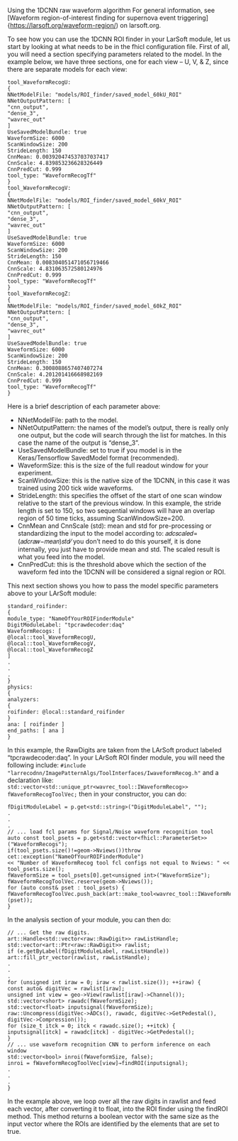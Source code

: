 ﻿Using the 1DCNN raw waveform algorithm 
For general information, see [Waveform region-of-interest finding for supernova event triggering]{https://larsoft.org/waveform-region/) on larsoft.org.

To see how you can use the 1DCNN ROI finder in your LarSoft module, let us start by looking at what needs to be in the fhicl configuration file. First of all, you will need a section specifying parameters related to the model. In the example below, we have three sections, one for each view – U, V, & Z, since there are separate models for each view:
```
tool_WaveformRecogU:
{
NNetModelFile: "models/ROI_finder/saved_model_60kU_ROI"
NNetOutputPattern: [
"cnn_output",
"dense_3",
"wavrec_out"
]
UseSavedModelBundle: true
WaveformSize: 6000
ScanWindowSize: 200
StrideLength: 150
CnnMean: 0.003920474537037037417
CnnScale: 4.839853236628326449
CnnPredCut: 0.999
tool_type: "WaveformRecogTf"
}
tool_WaveformRecogV:
{
NNetModelFile: "models/ROI_finder/saved_model_60kV_ROI"
NNetOutputPattern: [
"cnn_output",
"dense_3",
"wavrec_out"
]
UseSavedModelBundle: true
WaveformSize: 6000
ScanWindowSize: 200
StrideLength: 150
CnnMean: 0.008304051471056719466
CnnScale: 4.831063572580124976
CnnPredCut: 0.999
tool_type: "WaveformRecogTf"
}
tool_WaveformRecogZ:
{
NNetModelFile: "models/ROI_finder/saved_model_60kZ_ROI"
NNetOutputPattern: [
"cnn_output",
"dense_3",
"wavrec_out"
]
UseSavedModelBundle: true
WaveformSize: 6000
ScanWindowSize: 200
StrideLength: 150
CnnMean: 0.3008088657407407274
CnnScale: 4.201201416668982169
CnnPredCut: 0.999
tool_type: "WaveformRecogTf"
}
```
Here is a brief description of each parameter above:
- NNetModelFile: path to the model.
- NNetOutputPattern: the names of the model’s output, there is really only one output, but the code will search through the list for matches. In this case the name of the output is “dense_3”.
- UseSavedModelBundle: set to true if you model is in the Keras/Tensorflow SavedModel format (recommended).
- WaveformSize: this is the size of the full readout window for your experiment.
- ScanWindowSize: this is the native size of the 1DCNN, in this case it was trained using 200 tick wide waveforms.
- StrideLength: this specifies the offset of the start of one scan window relative to the start of the previous window. In this example, the stride length is set to 150, so two sequential windows will have an overlap region of 50 time ticks, assuming ScanWindowSize=200.
- CnnMean and CnnScale (std): mean and std for pre-processing or standardizing the input to the model according to:
𝑎𝑑𝑐𝑠𝑐𝑎𝑙𝑒𝑑=(𝑎𝑑𝑐𝑟𝑎𝑤−𝑚𝑒𝑎𝑛)𝑠𝑡𝑑⁄
you don’t need to do this yourself, it is done internally, you just have to provide mean and std. The scaled result is what you feed into the model.
- CnnPredCut: this is the threshold above which the section of the waveform fed into the 1DCNN will be considered a signal region or ROI.

  
This next section shows you how to pass the model specific parameters above to your LArSoft module:
```
standard_roifinder:
{
module_type: "NameOfYourROIFinderModule"
DigitModuleLabel: "tpcrawdecoder:daq"
WaveformRecogs: [
@local::tool_WaveformRecogU,
@local::tool_WaveformRecogV,
@local::tool_WaveformRecogZ
]
.
.
.
}
physics:
{
analyzers:
{
roifinder: @local::standard_roifinder
}
ana: [ roifinder ]
end_paths: [ ana ]
}
```

In this example, the RawDigits are taken from the LArSoft product labeled “tpcrawdecoder:daq”.
In your LArSoft ROI finder module, you will need the following include:
`#include "larrecodnn/ImagePatternAlgs/ToolInterfaces/IwaveformRecog.h"`
and a declaration like:
`std::vector<std::unique_ptr<wavrec_tool::IWaveformRecog>> fWaveformRecogToolVec;`
then in your constructor, you can do:
```
fDigitModuleLabel = p.get<std::string>("DigitModuleLabel", "");
.
.
.
// ... load fcl params for Signal/Noise waveform recognition tool
auto const tool_psets = p.get<std::vector<fhicl::ParameterSet>>("WaveformRecogs");
if(tool_psets.size()!=geom->Nviews())throw cet::exception("NameOfYourROIFinderModule")
<< "Number of WaveformRecog tool fcl configs not equal to Nviews: " << tool_psets.size();
fWaveformSize = tool_psets[0].get<unsigned int>("WaveformSize");
fWaveformRecogToolVec.reserve(geom->Nviews());
for (auto const& pset : tool_psets) {
fWaveformRecogToolVec.push_back(art::make_tool<wavrec_tool::IWaveformRecog>(pset));
}
```
In the analysis section of your module, you can then do:
```
// ... Get the raw digits.
art::Handle<std::vector<raw::RawDigit>> rawListHandle;
std::vector<art::Ptr<raw::RawDigit>> rawlist;
if (e.getByLabel(fDigitModuleLabel, rawListHandle)) art::fill_ptr_vector(rawlist, rawListHandle);
.
.
.
for (unsigned int iraw = 0; iraw < rawlist.size()); ++iraw) {
const auto& digitVec = rawlist[iraw];
unsigned int view = geo->View(rawlist[iraw]->Channel());
std::vector<short> rawadc(fWaveformSize);
std::vector<float> inputsignal(fWaveformSize);
raw::Uncompress(digitVec->ADCs(), rawadc, digitVec->GetPedestal(), digitVec->Compression());
for (size_t itck = 0; itck < rawadc.size(); ++itck) {
inputsignal[itck] = rawadc[itck] - digitVec->GetPedestal();
}
// ... use waveform recognition CNN to perform inference on each window
std::vector<bool> inroi(fWaveformSize, false);
inroi = fWaveformRecogToolVec[view]→findROI(inputsignal);
.
.
.
}
```
In the example above, we loop over all the raw digits in rawlist and feed each vector, after converting it to float, into the ROI finder using the findROI method. This method returns a boolean vector with the same size as the input vector where the ROIs are identified by the elements that are set to true.
